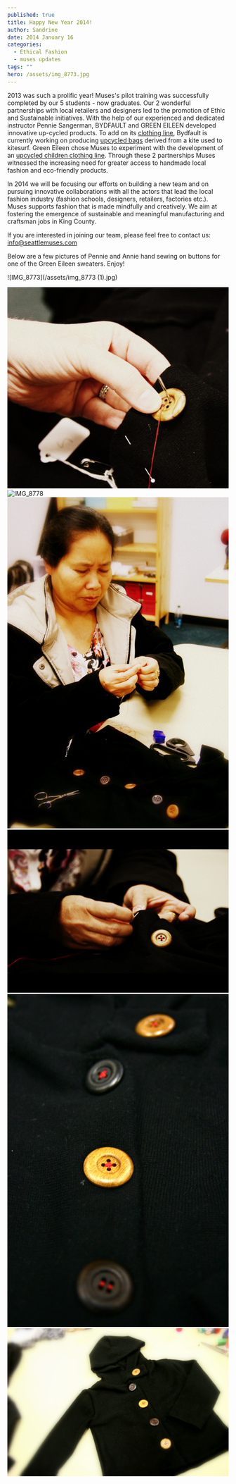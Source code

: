 ```yaml
---
published: true
title: Happy New Year 2014!
author: Sandrine
date: 2014 January 16
categories:
  - Ethical Fashion
  - muses updates
tags: ""
hero: /assets/img_8773.jpg
---
```

2013 was such a prolific year! Muses's pilot training was successfully completed by our 5 students - now graduates. Our 2 wonderful partnerships with local retailers and designers led to the promotion of Ethic and Sustainable initiatives. With the help of our experienced and dedicated instructor Pennie Sangerman, BYDFAULT and GREEN EILEEN developed innovative up-cycled products. To add on its [clothing line](http://bydfault.com/shop/), Bydfault is currently working on producing [upcycled bags](http://bydfault.com/upcycled-bags-from-kites-the-making-of-story/) derived from a kite used to kitesurf. Green Eileen chose Muses to experiment with the development of an [upcycled children clothing line](http://www.greeneileen.org/upcycled/). Through these 2 partnerships Muses witnessed the increasing need for greater access to handmade local fashion and eco-friendly products.

In 2014 we will be focusing our efforts on building a new team and on pursuing innovative collaborations with all the actors that lead the local fashion industry (fashion schools, designers, retailers, factories etc.). Muses supports fashion that is made mindfully and creatively. We aim at fostering the emergence of sustainable and meaningful manufacturing and craftsman jobs in King County.

If you are interested in joining our team, please feel free to contact us: info@seattlemuses.com

Below are a few pictures of Pennie and Annie hand sewing on buttons for one of the Green Eileen sweaters. Enjoy!

![IMG_8773](/assets/img_8773 (1).jpg)

![IMG_8758](/assets/img_8758.jpg?w=470)
![IMG_8778](/assets/img_8778.jpg?w=470)
![IMG_8784](/assets/img_8784.jpg?w=470)
![IMG_8787](/assets/img_8787.jpg?w=470)
![IMG_8810](/assets/img_8810.jpg?w=470)
![IMG_8806](/assets/img_8806.jpg?w=470)